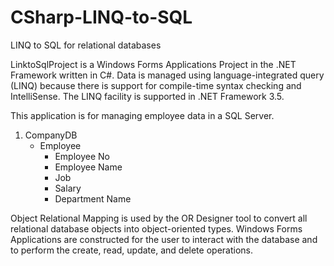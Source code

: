 # CSharp-LINQ-to-SQL
LINQ to  SQL for relational databases

LinktoSqlProject is a Windows Forms Applications Project in the .NET Framework written in C#. 
Data is managed using language-integrated query (LINQ) because there is support for compile-time syntax checking and IntelliSense.  The LINQ facility is supported in .NET Framework 3.5. 


This application is for managing employee data in a SQL Server.  
1. CompanyDB
   - Employee
     - Employee No
     - Employee Name
     - Job
     - Salary
     - Department Name

Object Relational Mapping is used by the OR Designer tool to convert all relational database objects into object-oriented types.  Windows Forms Applications are constructed for the user to interact with the database and to perform the create, read, update, and delete operations.  

